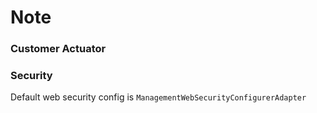# Note

### Customer Actuator



### Security

Default web security config is `ManagementWebSecurityConfigurerAdapter`

